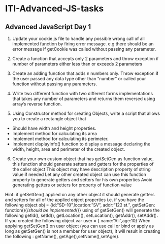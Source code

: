 # ITI-Advanced-JS-tasks

## Advanced JavaScript Day 1
1. Update your cookie.js file to handle any possible wrong call of all implemented function by firing error message. e.g there should be an error message if getCookie was called without passing any parameter.

2. Create a function that accepts only 2 parameters and throw exception if number of parameters either less than or exceeds 2 parameters

3. Create an adding function that adds n numbers only. Throw exception if the user passed any data type other than “number” or called your 
   function without passing any parameters.

4. Write two different function with two different forms implementations that takes any number of parameters and returns
   them reversed using array’s reverse function.
5. Using Constructor method for creating Objects, write a script that allows you to create a rectangle object that
- Should have width and height properties.
- Implement method for calculating its area
- Implement method for calculating its perimeter.
- Implement displayInfo() function to display a message declaring the width, height, area and perimeter of the created object.

6. Create your own custom object that has getSetGen as function value, this function should generate setters and getters for the properties of the caller object
This object may have description property of string value if needed
Let any other created object can use this function property to generate getters and setters for his own properties
Avoid generating getters or setters for property of function value

Hint:
if getSetGen() applied on any other object it should generate getters and setters for all of the applied object properties
i.e. if you have the following object obj = {id:”SD-10”,location:”SV”, addr:”123 st.”, getSetGen: function(){/*should be implemented*/}}
using of getSetGen() will generate the following getId(), setId(), getLocation(), setLocation(), getAddr(), setAddr().
If you created the following object var user = { name:”Ali”,age:10} When applying getSetGen() on user object (you can use call or bind or 
apply as long as getSetGen() is not a member for user object), it will result in creating the following : getName(), getAge(),setName(),setAge().
